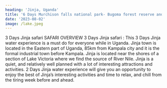 ```yaml
---
heading: 'Jinja, Uganda'
title: '6 Days Murchison falls national park- Bugoma forest reserve and Kibale national park primates Safari'
date: '2023-08-02'
image: /lake.jpeg
---
```


3 Days Jinja safari
SAFARI OVERVIEW
3 Days Jinja safari : This 3 Days Jinja water experience is a must do for everyone while in Uganda. Jinja town is located in the Eastern part of Uganda, 85km from Kampala city and it is the formal industrial town before Kampala. Jinja is located near the shores of a section of Lake Victoria where we find the source of River Nile. Jinja is a quiet, and relatively well planned with a lot of interesting attractions and activities. 2 Days Jinja water experience will give you an opportunity to enjoy the best of Jinja’s interesting activities and time to relax, and chill from the tiring week before and ahead.
